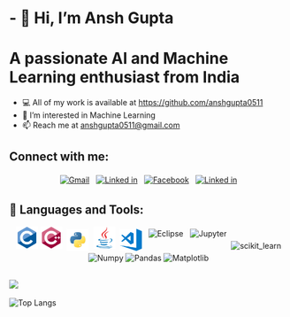 #            - 👋 Hi, I’m Ansh Gupta
# A passionate AI and Machine Learning enthusiast from India
            
- 💻 All of my work is available at https://github.com/anshgupta0511
- 👀 I’m interested in Machine Learning
- 📫 Reach me at anshgupta0511@gmail.com


## Connect with me:
<p align="center">
<a href="mailto:anshgupta0511@gmail.com"> <img src="https://1000logos.net/wp-content/uploads/2021/05/Gmail-logo.png" alt="Gmail" height="40" style="vertical-align:top; margin:4px"></a>
<a href="https://www.linkedin.com/in/ansh-gupta-0511/" target="_blank"> <img src="https://logoeps.com/wp-content/uploads/2012/03/linkedin-icon-logo-vector.png" alt="Linked in" height="40" style="vertical-align:top; margin:4px"></a>
<a href="https://www.facebook.com/profile.php?id=100007389969442" target="_blank"> <img src="https://upload.wikimedia.org/wikipedia/commons/thumb/0/05/Facebook_Logo_%282019%29.png/1200px-Facebook_Logo_%282019%29.png" alt="Facebook" height="40" style="vertical-align:top; margin:4px"></a>
<a href="https://www.instagram.com/_ansh.gupta/" target="_blank"> <img src="https://cdn2.iconfinder.com/data/icons/social-media-2285/512/1_Instagram_colored_svg_1-512.png" alt="Linked in" height="40" style="vertical-align:top; margin:4px"></a>
</p>

## 🧰 Languages and Tools:
<p align="center">
<img src="https://raw.githubusercontent.com/devicons/devicon/master/icons/c/c-original.svg" alt="c" style="max-width:100%;" width="40" height="40">
<img src="https://raw.githubusercontent.com/devicons/devicon/master/icons/cplusplus/cplusplus-original.svg" alt="cplusplus" style="max-width:100%;" width="40" height="40">
<img src="https://raw.githubusercontent.com/github/explore/80688e429a7d4ef2fca1e82350fe8e3517d3494d/topics/python/python.png" alt="Python" height="40" style="vertical-align:top; margin:4px">
<img src="https://raw.githubusercontent.com/devicons/devicon/master/icons/java/java-original.svg" alt="java" style="max-width:100%;" width="40" height="40">
<img src="https://raw.githubusercontent.com/github/explore/80688e429a7d4ef2fca1e82350fe8e3517d3494d/topics/visual-studio-code/visual-studio-code.png" alt="VS Code" height="40" style="vertical-align:top; margin:4px">
<img src="https://algol.dev/wp-content/uploads/2020/10/logo-eclipse.png" alt="Eclipse" height="40" style="vertical-align:top; margin:4px">
<img src="https://upload.wikimedia.org/wikipedia/commons/thumb/3/38/Jupyter_logo.svg/1200px-Jupyter_logo.svg.png" alt="Jupyter" height="40" style="vertical-align:top; margin:4px">
<img src="https://camo.githubusercontent.com/69ce21304adac467a8251181f98932e1785abd9d718cdd8edc78d1abbf2dcb49/68747470733a2f2f75706c6f61642e77696b696d656469612e6f72672f77696b6970656469612f636f6d6d6f6e732f302f30352f5363696b69745f6c6561726e5f6c6f676f5f736d616c6c2e737667" alt="scikit_learn" data-canonical-src="https://upload.wikimedia.org/wikipedia/commons/0/05/Scikit_learn_logo_small.svg" style="max-width:100%;" width="40" height="40">
<img src="https://miro.medium.com/max/760/1*00pL0zLnfI7y8d5G1aQrHA.jpeg" alt="Numpy" style="max-width:100%;" width="60" height="40">
<img src="https://encrypted-tbn0.gstatic.com/images?q=tbn:ANd9GcRoAPUOAgNtjNcNYsdHuItpjfTAMznVGbpCFQ&usqp=CAU" alt="Pandas" style="max-width:100%;" width="60" height="40">
<img src="https://miro.medium.com/max/805/1*aUSZsGFCMPNYCkQygs4aGQ.jpeg" alt="Matplotlib" style="max-width:100%;" width="60" height="40">
</p>

<br />

<img src='https://github-readme-stats.vercel.app/api?username=anshgupta0511&&show_icons=true&title_color=ffffff&icon_color=bb2acf&text_color=daf7dc&bg_color=151515'>



![Top Langs](https://github-readme-stats.vercel.app/api/top-langs/?username=anshgupta0511&theme=tokyonight)

<!---
anshgupta0511/anshgupta0511 is a ✨ special ✨ repository because its `README.md` (this file) appears on your GitHub profile.
You can click the Preview link to take a look at your changes.
--->
